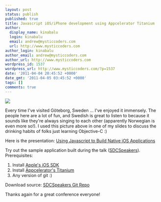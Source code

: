 ```yaml
---
layout: post
status: publish
published: true
title: Javascript iOS/iPhone development using Appcelerator Titanium
author:
  display_name: kinabalu
  login: kinabalu
  email: andrew@mysticcoders.com
  url: http://www.mysticcoders.com
author_login: kinabalu
author_email: andrew@mysticcoders.com
author_url: http://www.mysticcoders.com
wordpress_id: 1537
wordpress_url: http://www.mysticcoders.com/?p=1537
date: '2011-04-04 20:45:52 +0000'
date_gmt: '2011-04-05 03:45:52 +0000'
tags: []
comments: true
---
```

<p><img src="http://www.mysticcoders.com/wp-content/uploads/2011/04/avloningsafton_rosta_ja.jpg" border="0" /></p>
<p>Every time I've visited G&ouml;teborg, Sweden ... I've enjoyed it immensely.  The people here are a lot of fun, and Swedish is great to listen to because it sounds like they're always singing to each other (apparently Norwegian is even more so!).  I used this picture above in one of my slides to discuss the drinking habits of folks just learning Objective-C :)</p>
<p>Here is the presentation: <a href="http://s3.amazonaws.com/mysticweb-bucket/presentations/sdc2011/Using+Javascript+to+Build+Native+iOS+Applications.pdf" target="_blank">Using Javascript to Build Native iOS Applications</a></p>
<p>Try out the sample application built during the talk (<a href="http://github.com/kinabalu/SDCSpeakers">SDCSpeakers</a>).  Prerequisites: </p>
<ol>
<li>Install <a href="http://developer.apple.com/iphone" target="_blank">Apple's iOS SDK</a></li>
<li>Install <a href="http://www.appcelerator.com/products/download/" target="_blank">Appcelerator's Titanium</a></li>
<li>Any version of git :)</li>
</ol>
<p>Download source: <a href="https://github.com/kinabalu/SDCSpeakers">SDCSpeakers Git Repo</a></p>
<p>Thanks again for a great conference everyone!</p>
